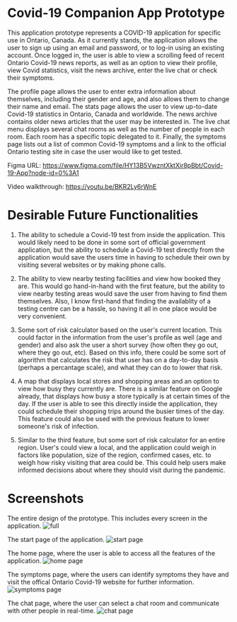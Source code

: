 # Covid-19 Companion App Prototype
This application prototype represents a COVID-19 application for specific use in Ontario, Canada. As it currently stands, the application allows the user to sign up using an email and password, or to log-in using an existing account. Once logged in, the user is able to view a scrolling feed of recent Ontario Covid-19 news reports, as well as an option to view their profile, view Covid statistics, visit the news archive, enter the live chat or check their symptoms.

The profile page allows the user to enter extra information about themselves, including their gender and age, and also allows them to change their name and email. The stats page allows the user to view up-to-date Covid-19 statistics in Ontario, Canada and worldwide. The news archive contains older news articles that the user may be interested in. The live chat menu displays several chat rooms as well as the number of people in each room. Each room has a specific topic delegated to it. Finally, the symptoms page lists out a list of common Covid-19 symptoms and a link to the official Ontario testing site in case the user would like to get tested. 

Figma URL: https://www.figma.com/file/HY13B5VwzntXktXir8pBbt/Covid-19-App?node-id=0%3A1

Video walkthrough: https://youtu.be/BKR2Ly6rWnE

# Desirable Future Functionalities

1. The ability to schedule a Covid-19 test from inside the application. This would likely need to be done in some sort of official government application, but the ability to schedule a Covid-19 test directly from the application would save the users time in having to schedule their own by visiting several websites or by making phone calls.

2. The ability to view nearby testing facilities and view how booked they are. This would go hand-in-hand with the first feature, but the ability to view nearby testing areas would save the user from having to find them themselves. Also, I know first-hand that finding the availablity of a testing centre can be a hassle, so having it all in one place would be very convenient.

3. Some sort of risk calculator based on the user's current location. This could factor in the information from the user's profile as well (age and gender) and also ask the user a short survey (how often they go out, where they go out, etc). Based on this info, there could be some sort of algorithm that calculates the risk that user has on a day-to-day basis (perhaps a percantage scale), and what they can do to lower that risk.

4. A map that displays local stores and shopping areas and an option to view how busy they currently are. There is a similar feature on Google already, that displays how busy a store typically is at certain times of the day. If the user is able to see this directly inside the application, they could schedule their shopping trips around the busier times of the day. This feature could also be used with the previous feature to lower someone's risk of infection.

5. Similar to the third feature, but some sort of risk calculator for an entire region. User's could view a local, and the application could weigh in factors like population, size of the region, confirmed cases, etc. to weigh how risky visiting that area could be. This could help users make informed decisions about where they should visit during the pandemic.

# Screenshots

The entire design of the prototype. This includes every screen in the application.
![full](/screenshots/full_screenshot.png)

The start page of the application.
![start page](/screenshots/Start_Page.png)

The home page, where the user is able to access all the features of the application.
![home page](/screenshots/Home_Page.png)

The symptoms page, where the users can identify symptoms they have and visit the offical Ontario Covid-19 website for further information.
![symptoms page](/screenshots/Symtoms_Page.png)

The chat page, where the user can select a chat room and communicate with other people in real-time.
![chat page](/screenshots/Chat_Page.png)
